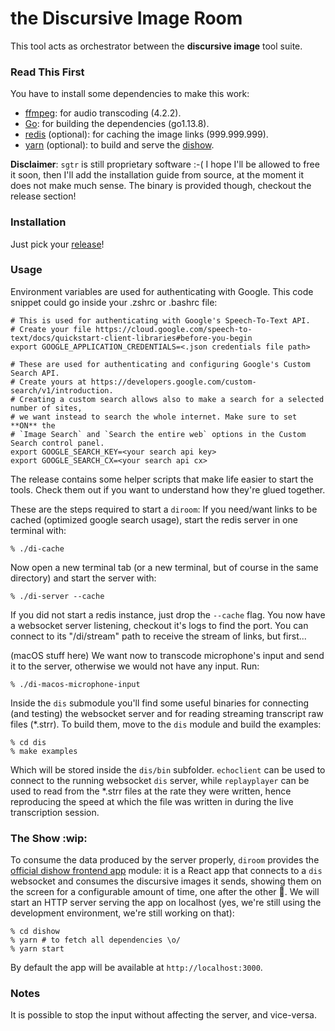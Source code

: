 # the Discursive Image Room
This tool acts as orchestrator between the **discursive image** tool suite.

### Read This First
You have to install some dependencies to make this work:
- [ffmpeg](https://ffmpeg.org): for audio transcoding (4.2.2).
- [Go](https://golang.org): for building the dependencies (go1.13.8).
- [redis](https://redis.io) (optional): for caching the image links (999.999.999).
- [yarn](https://classic.yarnpkg.com/en/docs/install/#mac-stable) (optional): to build and serve the [dishow](https://github.com/AndreaKaus/dishow).

**Disclaimer**: `sgtr` is still proprietary software :-( I hope I'll be allowed to free it soon, then I'll add the installation guide from source, at the moment it does not make much sense. The binary is provided though, checkout the release section!

### Installation
Just pick your [release](https://github.com/jecoz/diroom/releases)!

### Usage
Environment variables are used for authenticating with Google.
This code snippet could go inside your .zshrc or .bashrc file:
```
# This is used for authenticating with Google's Speech-To-Text API.
# Create your file https://cloud.google.com/speech-to-text/docs/quickstart-client-libraries#before-you-begin
export GOOGLE_APPLICATION_CREDENTIALS=<.json credentials file path>

# These are used for authenticating and configuring Google's Custom Search API.
# Create yours at https://developers.google.com/custom-search/v1/introduction.
# Creating a custom search allows also to make a search for a selected number of sites,
# we want instead to search the whole internet. Make sure to set **ON** the
# `Image Search` and `Search the entire web` options in the Custom Search control panel.
export GOOGLE_SEARCH_KEY=<your search api key>
export GOOGLE_SEARCH_CX=<your search api cx>
```

The release contains some helper scripts that make life easier to start the tools. Check them
out if you want to understand how they're glued together.

These are the steps required to start a `diroom`:
If you need/want links to be cached (optimized google search usage), start the redis server in
one terminal with:
```
% ./di-cache
```
Now open a new terminal tab (or a new terminal, but of course in the same directory) and start
the server with:
```
% ./di-server --cache
```
If you did not start a redis instance, just drop the `--cache` flag. You now have a websocket server
listening, checkout it's logs to find the port. You can connect to its "/di/stream" path to receive
the stream of links, but first...

(macOS stuff here)
We want now to transcode microphone's input and send it to the server, otherwise we would not have
any input. Run:
```
% ./di-macos-microphone-input
```

Inside the `dis` submodule you'll find some useful binaries for connecting (and testing) the websocket
server and for reading streaming transcript raw files (*.strr). To build them, move to the `dis` module
and build the examples:
```
% cd dis
% make examples
```
Which will be stored inside the `dis/bin` subfolder. `echoclient` can be used to connect to the running
websocket `dis` server, while `replayplayer` can be used to read from the *.strr files at the rate they
were written, hence reproducing the speed at which the file was written in during the live transcription
session.

### The Show :wip:
To consume the data produced by the server properly, `diroom` provides the
[official dishow frontend app](https://github.com/AndreaKaus/dishow) module: it is a React app that
connects to a `dis` websocket and consumes the discursive images it sends, showing them on the screen
for a configurable amount of time, one after the other :tada:.
We will start an HTTP server serving the app on localhost (yes, we're still using the development
environment, we're still working on that):
```
% cd dishow
% yarn # to fetch all dependencies \o/
% yarn start
```
By default the app will be available at `http://localhost:3000`.

### Notes
It is possible to stop the input without affecting the server, and vice-versa.

